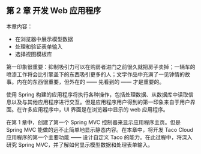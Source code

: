 ## 第 2 章 开发 Web 应用程序

本章内容：

- 在浏览器中展示模型数据
- 处理和验证表单输入
- 选择视图模板库

第一印象很重要：抑制吸引力可以在购房者进门之前很久就把房子卖掉；一辆车的喷漆工作将会比引擎盖下的东西吸引更多的人；文学作品中充满了一见钟情的故事。内在的东西很重要，但外在的 —— 先看到的 —— 才是重要的。

使用 Spring 构建的应用程序将执行各种操作，包括处理数据、从数据库中读取信息以及与其他应用程序进行交互。但是应用程序用户得到的第一印象来自于用户界面。在许多应用程序中，UI 界面是在浏览器中显示的 web 应用程序。

在第 1 章中，创建了第一个 Spring MVC 控制器来显示应用程序主页。但是 Spring MVC 能做的远不止简单地显示静态内容。在本章中，将开发 Taco Cloud 应用程序的第一个主要功能 —— 设计自定义 Taco 的能力。在此过程中，将深入研究 Spring MVC，并了解如何显示模型数据和处理表单输入。


